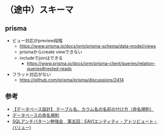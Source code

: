 # （途中）スキーマ

## prisma
- ビュー対応がpreview段階
    - https://www.prisma.io/docs/orm/prisma-schema/data-model/views
    - prismaからcreate viewできない
    - includeでjoinはできる
        - https://www.prisma.io/docs/orm/prisma-client/queries/relation-queries#nested-reads
- フラット対応がない
    - https://github.com/prisma/prisma/discussions/2414


## 参考
- [【データベース設計】 テーブル名、カラム名の名前の付け方（命名規則）](https://www.softel.co.jp/blogs/tech/archives/627)
- [データベースの命名規則](https://avinton.com/academy/database-naming-conventions/)
- [SQLアンチパターン勉強会　第五回：EAV(エンティティ・アトリビュート・バリュー)](https://qiita.com/skyc_lin/items/37365a36416d0dc42431)
